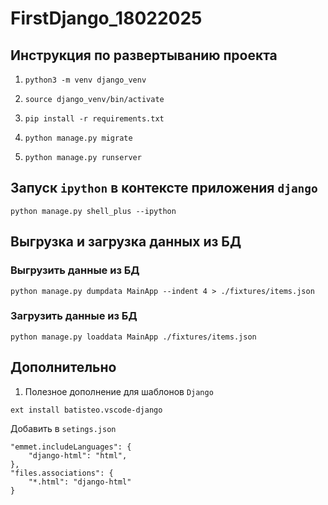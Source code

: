 # FirstDjango_18022025

## Инструкция по развертыванию проекта
1. `python3 -m venv django_venv`

2. `source django_venv/bin/activate`

3. `pip install -r requirements.txt`

4. `python manage.py migrate`

5. `python manage.py runserver`

## Запуск `ipython` в контексте приложения `django`
```
python manage.py shell_plus --ipython
```
## Выгрузка и загрузка данных из БД
### Выгрузить данные из БД
```
python manage.py dumpdata MainApp --indent 4 > ./fixtures/items.json
```
### Загрузить данные из БД
```
python manage.py loaddata MainApp ./fixtures/items.json
```

## Дополнительно
1. Полезное дополнение для шаблонов `Django`
```
ext install batisteo.vscode-django
```

Добавить в `setings.json`
```
"emmet.includeLanguages": {
    "django-html": "html",
},
"files.associations": {
    "*.html": "django-html"
}

```